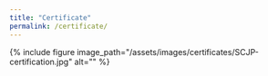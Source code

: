 ```yaml
---
title: "Certificate"
permalink: /certificate/
---
```


{% include figure image_path="/assets/images/certificates/SCJP-certification.jpg" alt="" %}